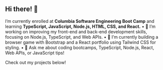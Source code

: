 ## Hi there! 👋

I’m currently enrolled at **Columbia Software Engineering Boot Camp** and learning **TypeScript, JavaScript, Node.js, HTML, CSS, and React.**
	•	🔭 I’m working on improving my front-end and back-end development skills, focusing on Node.js, TypeScript, and Web APIs.
	•	🌱 I’m currently building a browser game with Bootstrap and a React portfolio using Tailwind CSS for styling.
	•	💬 Ask me about coding bootcamps, TypeScript, Node.js, React, Web APIs, or JavaScript tips!

Check out my projects below!
